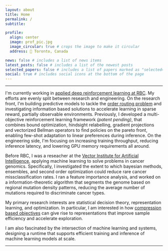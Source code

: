```yaml
---
layout: about
title: Home
permalink: /
subtitle:

profile:
  align: center
  image: prof_pic.jpg
  image_circular: true # crops the image to make it circular
  address: 📍 Toronto, Canada

news: false # includes a list of news items
latest_posts: false # includes a list of the newest posts
selected_papers: false # includes a list of papers marked as "selected={true}"
social: true # includes social icons at the bottom of the page
---
```


<hr>

I'm currently working in [applied deep reinforcement learning at RBC](https://www.rbccm.com/en/expertise/electronic-trading/ai-trading.page). My efforts are evenly split between research and engineering. 
On the research front, I'm building predictive models to tackle the [order routing problem](https://en.wikipedia.org/wiki/Smart_order_routing) and
investigating information based solutions to accelerate learning in sparse reward, partially observable environments. 
Previously, I developed a multi-objective reinforcement learning framework *(patent pending)*, that combines bound optimization, hindsight relabelling, gradient projections and vectorized Bellman operators to find policies on the pareto front, enabling few-shot adaptation to linear preferences during inference.
On the engineering side, I'm focusing on increasing training throughput, reducing inference latency, and lowering GPU memory requirements all around.

Before RBC, I was a reseacher at the [Vector Institute for Artificial Intelligence](https://vectorinstitute.ai/), applying machine learning to solve problems in cancer genomics.
Specifically, I investigated the extent to which bayesian methods, ensembles, and second order optimization could reduce rare cancer missclassification rates.
I ran a feature importance analysis, and worked on a information-theoretic algorithm that segments the genome based on regional mutation density patterns, reducing the average number of mutations required to discriminate cancer types.

My primary research interests are statistical decision theory, representation learning, and optimization. In particular, I am interested in how [compression based objectives](https://arxiv.org/pdf/0812.4360.pdf) can give rise to representations that improve sample efficiency and accelerate exploration. 

I am also fascinated by the intersection of machine learning and systems,  designing a runtime that supports efficient training and inference of machine learning models at scale.

<hr>
